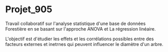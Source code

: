 # Projet_905

Travail collaboratif sur l'analyse statistique d'une base de données Forestière en se basant sur l'approche ANOVA et La régression linéaire.

L'objectif est d'étudier les effets et les corrélations possibles entre des facteurs externes et inetrnes qui peuvent influencer le diamètre d'un arbre.
